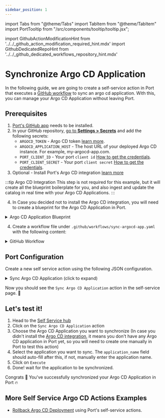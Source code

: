 ```yaml
---
sidebar_position: 1
---
```

import Tabs from "@theme/Tabs"
import TabItem from "@theme/TabItem"
import PortTooltip from "/src/components/tooltip/tooltip.jsx";

import GithubActionModificationHint from '../../\_github_action_modification_required_hint.mdx'
import GithubDedicatedRepoHint from '../../\_github_dedicated_workflows_repository_hint.mdx'

# Synchronize Argo CD Application

In the following guide, we are going to create a self-service action in Port that executes a [GitHub workflow](/actions-and-automations/setup-backend/github-workflow/github-workflow.md) to sync an argo cd application. With this, you can manage your Argo CD Application without leaving Port.


## Prerequisites
1. [Port's GitHub app](https://github.com/apps/getport-io) needs to be installed.
2. In your GitHub repository, [go to **Settings > Secrets**](https://docs.github.com/en/actions/security-guides/using-secrets-in-github-actions#creating-secrets-for-a-repository) and add the following secrets:
   - `ARGOCD_TOKEN` - Argo CD token [learn more](https://argo-cd.readthedocs.io/en/stable/developer-guide/api-docs/).
   - `ARGOCD_APPLICATION_HOST` - The host URL of your deployed Argo CD instance. For example, my-argocd-app.com.
   - `PORT_CLIENT_ID` - Your port `client id` [How to get the credentials](https://docs.getport.io/build-your-software-catalog/sync-data-to-catalog/api/#find-your-port-credentials).
   - `PORT_CLIENT_SECRET` - Your port `client secret` [How to get the credentials](https://docs.getport.io/build-your-software-catalog/sync-data-to-catalog/api/#find-your-port-credentials).
3. Optional - Install Port's Argo CD integration [learn more](https://docs.getport.io/build-your-software-catalog/sync-data-to-catalog/argocd/)

:::tip Argo CD Integration
	This step is not required for this example, but it will create all the blueprint boilerplate for you, and also ingest and update the catalog in real time with your Argo CD Applications.
:::

4. In Case you decided not to install the Argo CD integration, you will need to create a blueprint for the Argo CD Application in Port.

<details>
	<summary>Argo CD Application Blueprint</summary>

```json showLineNumbers
  {
    "identifier": "argocdApplication",
    "description": "This blueprint represents an ArgoCD Application",
    "title": "Running Service",
    "icon": "Argo",
    "schema": {
      "properties": {
        "gitRepo": {
          "type": "string",
          "icon": "Git",
          "title": "Repository URL",
          "description": "The URL of the Git repository containing the application source code"
        },
        "gitPath": {
          "type": "string",
          "title": "Path",
          "description": "The path within the Git repository where the application manifests are located"
        },
        "destinationServer": {
          "type": "string",
          "title": "Destination Server",
          "description": "The URL of the target cluster's Kubernetes control plane API"
        },
        "revision": {
          "type": "string",
          "title": "Revision",
          "description": "Revision contains information about the revision the comparison has been performed to"
        },
        "targetRevision": {
          "type": "string",
          "title": "Target Revision",
          "description": "Target Revision defines the revision of the source to sync the application to. In case of Git, this can be commit, tag, or branch"
        },
        "syncStatus": {
          "type": "string",
          "title": "Sync Status",
          "enum": [
            "Synced",
            "OutOfSync",
            "Unknown"
          ],
          "enumColors": {
            "Synced": "green",
            "OutOfSync": "red",
            "Unknown": "lightGray"
          },
          "description": "Status is the sync state of the comparison"
        },
        "healthStatus": {
          "type": "string",
          "title": "Health Status",
          "enum": [
            "Healthy",
            "Missing",
            "Suspended",
            "Degraded",
            "Progressing",
            "Unknown"
          ],
          "enumColors": {
            "Healthy": "green",
            "Missing": "yellow",
            "Suspended": "purple",
            "Degraded": "red",
            "Progressing": "blue",
            "Unknown": "lightGray"
          },
          "description": "Status holds the status code of the application or resource"
        },
        "createdAt": {
          "title": "Created At",
          "type": "string",
          "format": "date-time",
          "description": "The created timestamp of the application"
        },
        "labels": {
          "type": "object",
          "title": "Labels",
          "description": "Map of string keys and values that can be used to organize and categorize object"
        },
        "annotations": {
          "type": "object",
          "title": "Annotations",
          "description": "Annotations are unstructured key value map stored with a resource that may be set by external tools to store and retrieve arbitrary metadata"
        }
      },
      "required": []
    },
    "mirrorProperties": {},
    "calculationProperties": {},
    "relations": {
      "project": {
        "title": "ArgoCD Project",
        "target": "argocdProject",
        "required": false,
        "many": false
      },
      "cluster": {
        "title": "ArgoCD Cluster",
        "target": "argocdCluster",
        "required": false,
        "many": false
      },
      "namespace": {
        "title": "ArgoCD Namespace",
        "target": "argocdNamespace",
        "required": false,
        "many": false
      }
    }
  }
```
</details>

4. Create a workflow file under `.github/workflows/sync-argocd-app.yaml` with the following content:

<GithubDedicatedRepoHint/>

<details>
 <summary>GitHub Workflow </summary>

```yml showLineNumbers
name: Sync Argo CD Application
on:
  workflow_dispatch:
    inputs:
      application_name:
        description: The Argo CD Application Name. e.g. app.example.com
        required: true
      port_context:
        required: true
        description: includes blueprint, run ID, and entity identifier from Port.

jobs:
  sync-argocd-app:
    runs-on: ubuntu-latest
    steps:
      - name: Log Executing Request to Sync Application
        uses: port-labs/port-github-action@v1
        with:
          clientId: ${{ secrets.PORT_CLIENT_ID }}
          clientSecret: ${{ secrets.PORT_CLIENT_SECRET }}
          baseUrl: https://api.getport.io
          operation: PATCH_RUN
          runId: ${{fromJson(inputs.port_context).run_id}}
          logMessage: "About to make a request to argocd server..."

      - name: Sync Argo CD Application
        uses: omegion/argocd-actions@v1
        with:
          address: ${{ secrets.ARGOCD_APPLICATION_HOST }}
          token: ${{ secrets.ARGOCD_TOKEN }}
          action: sync
          appName: ${{ github.event.inputs.application_name }}

      - name: Log If Request Fails 
        if: failure()
        uses: port-labs/port-github-action@v1
        with:
          clientId: ${{ secrets.PORT_CLIENT_ID }}
          clientSecret: ${{ secrets.PORT_CLIENT_SECRET }}
          baseUrl: https://api.getport.io
          operation: PATCH_RUN
          runId: ${{fromJson(inputs.port_context).run_id}}
          logMessage: "Request to sync Argo CD application failed ..."
    
    - name: Report Sync Success
        uses: port-labs/port-github-action@v1
        with:
          clientId: ${{ secrets.PORT_CLIENT_ID }}
          clientSecret: ${{ secrets.PORT_CLIENT_SECRET }}
          baseUrl: https://api.getport.io
          operation: PATCH_RUN
          runId: ${{fromJson(inputs.port_context).run_id}}
          logMessage: "Successfully synced Argo CD Aplication ✅"
```
</details>

## Port Configuration

Create a new self service action using the following JSON configuration.

<details>
<summary>Sync Argo CD Application (click to expand) </summary>
<GithubActionModificationHint/>

```json showLineNumbers
{
  "identifier": "argocdApplication_sync_application",
  "title": "Sync Application",
  "icon": "Argo",
  "description": "Sync An Argo CD Application",
  "trigger": {
    "type": "self-service",
    "operation": "DAY-2",
    "userInputs": {
      "properties": {
        "application_name": {
          "title": "Application Name",
          "description": "Argo CD Application Name",
          "icon": "Argo",
          "type": "string",
          "default": {
            "jqQuery": ".entity.title"
          }
        }
      },
      "required": [
        "application_name"
      ],
      "order": [
        "application_name"
      ]
    },
    "blueprintIdentifier": "argocdApplication"
  },
  "invocationMethod": {
    "type": "GITHUB",
    "org": "<GITHUB_ORG>",
    "repo": "<GITHUB_REPO>",
    "workflow": "sync-argocd-app.yaml",
    "workflowInputs": {
      "application_name": "{{.inputs.\"application_name\"}}",
      "port_context": {
        "entity": "{{.entity.identifier}}",
        "blueprint": "{{.action.blueprint}}",
        "runId": "{{.run.id}}"
      }
    },
    "reportWorkflowStatus": true
  },
  "requiredApproval": false,
  "publish": true
}
```
</details>

Now you should see the `Sync Argo CD Application` action in the self-service page. 🎉

## Let's test it!

1. Head to the [Self Service hub](https://app.getport.io/self-serve)
2. Click on the `Sync Argo CD Application` action
3. Choose the Argo CD Application you want to synchronize (In case you didn't install the [Argo CD integration](https://docs.getport.io/build-your-software-catalog/sync-data-to-catalog/argocd/), it means you don't have any Argo CD application in Port yet, so you will need to create one manually in Port to test this action)
4. Select the application you want to sync. The `application_name` field should auto-fill after this, if not, manually enter the application name.
5. Click on `Execute`
6. Done! wait for the application to be synchronized.

Congrats 🎉 You've successfully synchronized your Argo CD Application in Port 🔥

## More Self Service Argo CD Actions Examples
- [Rollback Argo CD Deployment](/actions-and-automations/setup-backend/github-workflow/examples/argocd/rollback-argocd-deployment) using Port's self-service actions.